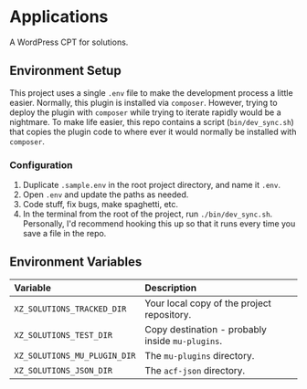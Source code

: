 # Applications

A WordPress CPT for solutions.

## Environment Setup

This project uses a single `.env` file to make the development process a little
easier. Normally, this plugin is installed via `composer`. However, trying to
deploy the plugin with `composer` while trying to iterate rapidly would be a
nightmare. To make life easier, this repo contains a script (`bin/dev_sync.sh`)
that copies the plugin code to where ever it would normally be installed with
`composer`.

### Configuration

1. Duplicate `.sample.env` in the root project directory, and name it `.env`.
2. Open `.env` and update the paths as needed.
3. Code stuff, fix bugs, make spaghetti, etc.
4. In the terminal from the root of the project, run `./bin/dev_sync.sh`.
   Personally, I'd recommend hooking this up so that it runs every time you save
   a file in the repo.

## Environment Variables

| Variable                      | Description                                |
|:------------------------------|:-------------------------------------------|
| `XZ_SOLUTIONS_TRACKED_DIR`    | Your local copy of the project repository. |
| `XZ_SOLUTIONS_TEST_DIR`       | Copy destination - probably inside `mu-plugins`. |
| `XZ_SOLUTIONS_MU_PLUGIN_DIR`  | The `mu-plugins` directory.                |
| `XZ_SOLUTIONS_JSON_DIR`       | The `acf-json` directory.                  |
